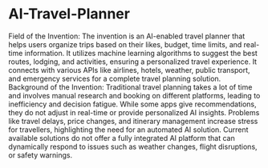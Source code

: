 # AI-Travel-Planner
Field of the Invention: 
The invention is an AI-enabled travel planner that helps users organize trips based on their likes, budget, time limits, and real-time information. It utilizes machine learning algorithms to suggest the best routes, lodging, and activities, ensuring a personalized travel experience. It connects with various APIs like airlines, hotels, weather, public transport, and emergency services for a complete travel planning solution. 
Background of the Invention: 
Traditional travel planning takes a lot of time and involves manual research and booking on different platforms, leading to inefficiency and decision fatigue. While some apps give recommendations, they do not adjust in real-time or provide personalized AI insights. Problems like travel delays, price changes, and itinerary management increase stress for travellers, highlighting the need for an automated AI solution. Current available solutions do not offer a fully integrated AI platform that can dynamically respond to issues such as weather changes, flight disruptions, or safety warnings. 

